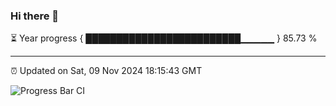 ### Hi there 👋

⏳ Year progress { █████████████████████████▁▁▁▁▁ } 85.73 %

---

⏰ Updated on Sat, 09 Nov 2024 18:15:43 GMT

![Progress Bar CI](https://github.com/liununu/liununu/workflows/Progress%20Bar%20CI/badge.svg)
